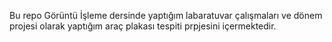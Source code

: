 Bu repo Görüntü İşleme dersinde yaptığım labaratuvar çalışmaları ve dönem projesi olarak yaptığım araç plakası tespiti prpjesini içermektedir.
